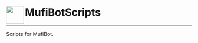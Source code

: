 # MufiBotScripts <a href="url"><img src="http://panel.mufibot.net/assets/global/images/Mufibot_Logo_128.png" align="left" height="48" width="48" ></a>
-------
Scripts for MufiBot.
